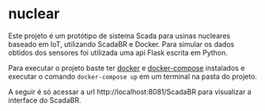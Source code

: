 # nuclear

Este projeto é um protótipo de sistema Scada para usinas nucleares baseado em IoT, utilizando ScadaBR e Docker. Para simular os dados obtidos dos sensores foi utilizada uma api Flask escrita em Python.

Para executar o projeto baste ter [docker](https://docs.docker.com/engine/install) e [docker-compose](https://docs.docker.com/compose/install) instalados e executar o comando `docker-compose up` em um terminal na pasta do projeto.

A seguir é só acessar a url http://localhost:8081/ScadaBR para visualizar a interface do ScadaBR.
